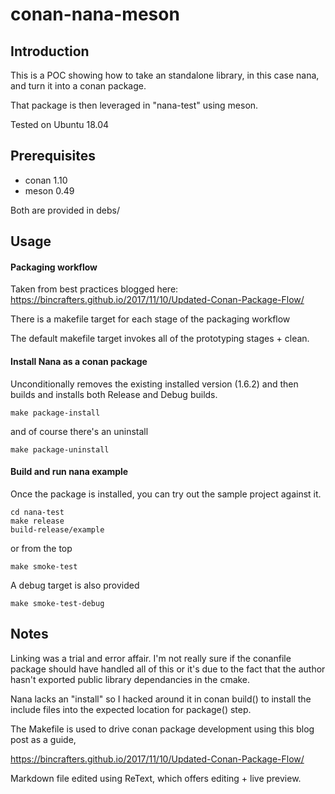 conan-nana-meson
======

Introduction
------------

This is a POC showing how to take an standalone library, in this case nana, and turn it into a conan package.

That package is then leveraged in "nana-test" using meson.

Tested on Ubuntu 18.04

Prerequisites
----
- conan 1.10
- meson 0.49

Both are provided in debs/

Usage
----
#### Packaging workflow
Taken from best practices blogged here:
https://bincrafters.github.io/2017/11/10/Updated-Conan-Package-Flow/

There is a makefile target for each stage of the packaging workflow

The default makefile target invokes all of the prototyping stages + clean.

#### Install Nana as a conan package
Unconditionally removes the existing installed version (1.6.2) and then builds and installs both Release and Debug builds.

    make package-install

and of course there's an uninstall

    make package-uninstall

#### Build and run nana example
Once the package is installed, you can try out the sample project against it.

    cd nana-test
    make release
    build-release/example

or from the top

    make smoke-test

A debug target is also provided

    make smoke-test-debug

Notes
-----

Linking was a trial and error affair. I'm not really sure if the conanfile package should have handled all of this or it's due to the fact that the author hasn't exported public library dependancies in the cmake.

Nana lacks an "install" so I hacked around it in conan build() to install the include files into the expected location
for package() step.

The Makefile is used to drive conan package development using this blog post as a guide,

https://bincrafters.github.io/2017/11/10/Updated-Conan-Package-Flow/


Markdown file edited using ReText, which offers editing + live preview.